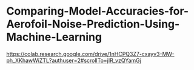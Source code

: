 # Comparing-Model-Accuracies-for-Aerofoil-Noise-Prediction-Using-Machine-Learning


https://colab.research.google.com/drive/1nHCPQ3Z7-cxayv3-MW-ph_XKhawWiZTL?authuser=2#scrollTo=jIR_vzQYamGj


